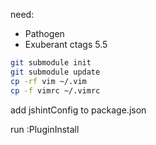 need:
- Pathogen
- Exuberant ctags 5.5

```bash
git submodule init
git submodule update
cp -rf vim ~/.vim
cp -f vimrc ~/.vimrc
```
add jshintConfig to package.json

run :PluginInstall
